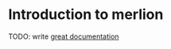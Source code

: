 # Introduction to merlion

TODO: write [great documentation](http://jacobian.org/writing/what-to-write/)
